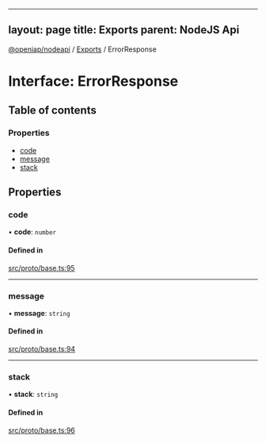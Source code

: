 
---
layout: page
title: Exports
parent: NodeJS Api
---
[@openiap/nodeapi](../README.md) / [Exports](../modules.md) / ErrorResponse

# Interface: ErrorResponse

## Table of contents

### Properties

- [code](ErrorResponse.md#code)
- [message](ErrorResponse.md#message)
- [stack](ErrorResponse.md#stack)

## Properties

### code

• **code**: `number`

#### Defined in

[src/proto/base.ts:95](https://github.com/openiap/nodeapi/blob/a6b5438/src/proto/base.ts#L95)

___

### message

• **message**: `string`

#### Defined in

[src/proto/base.ts:94](https://github.com/openiap/nodeapi/blob/a6b5438/src/proto/base.ts#L94)

___

### stack

• **stack**: `string`

#### Defined in

[src/proto/base.ts:96](https://github.com/openiap/nodeapi/blob/a6b5438/src/proto/base.ts#L96)
